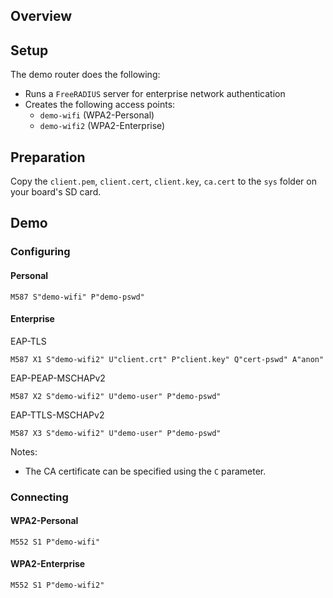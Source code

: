 
## Overview

## Setup

The demo router does the following:

- Runs a `FreeRADIUS` server for enterprise network authentication
- Creates the following access points:
    - `demo-wifi` (WPA2-Personal)
    - `demo-wifi2` (WPA2-Enterprise)

## Preparation

Copy the `client.pem`, `client.cert`, `client.key`, `ca.cert` to the `sys` folder on your board's SD card.

## Demo

### Configuring

#### Personal
```
M587 S"demo-wifi" P"demo-pswd"
```

#### Enterprise

EAP-TLS
```
M587 X1 S"demo-wifi2" U"client.crt" P"client.key" Q"cert-pswd" A"anon"
```

EAP-PEAP-MSCHAPv2

```
M587 X2 S"demo-wifi2" U"demo-user" P"demo-pswd"
```

EAP-TTLS-MSCHAPv2

```
M587 X3 S"demo-wifi2" U"demo-user" P"demo-pswd"
```

Notes:

- The CA certificate can be specified using the `C` parameter.


### Connecting

#### WPA2-Personal
```
M552 S1 P"demo-wifi"
```

#### WPA2-Enterprise
```
M552 S1 P"demo-wifi2"
```